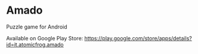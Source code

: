 # Amado
Puzzle game for Android

Available on Google Play Store: https://play.google.com/store/apps/details?id=it.atomicfrog.amado

